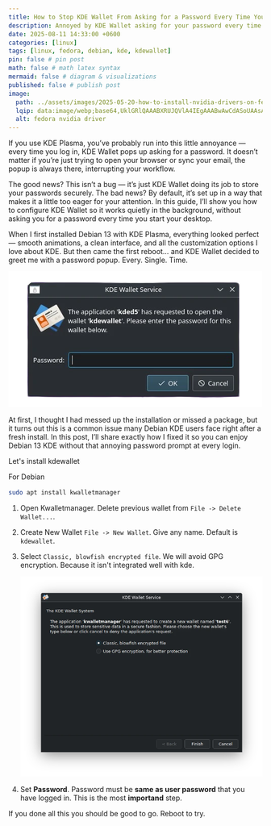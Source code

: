 ```yaml
---
title: How to Stop KDE Wallet From Asking for a Password Every Time You Log In
description: Annoyed by KDE Wallet asking for your password every time you log in to KDE Plasma? Learn the simple steps to fix this issue and make your desktop experience seamless.
date: 2025-08-11 14:33:00 +0600
categories: [linux]
tags: [linux, fedora, debian, kde, kdewallet]
pin: false # pin post
math: false # math latex syntax
mermaid: false # diagram & visualizations
published: false # publish post
image:
  path: ../assets/images/2025-05-20-how-to-install-nvidia-drivers-on-fedora/nvidia-cover.webp
  lqip: data:image/webp;base64,UklGRlQAAABXRUJQVlA4IEgAAABwAwCdASoUAAsAPzmEuVOvKKWisAgB4CcJZQC3uB6CQx/eUAAA/k0cFKTZa8tCWyuJjJC2btTTck5z/lKjqqTbyjdx6ap/AAA=
  alt: fedora nvidia driver
---
```


If you use KDE Plasma, you’ve probably run into this little annoyance — every time you log in, KDE Wallet pops up asking for a password. It doesn’t matter if you’re just trying to open your browser or sync your email, the popup is always there, interrupting your workflow.

The good news? This isn’t a bug — it’s just KDE Wallet doing its job to store your passwords securely. The bad news? By default, it’s set up in a way that makes it a little too eager for your attention. In this guide, I’ll show you how to configure KDE Wallet so it works quietly in the background, without asking you for a password every time you start your desktop.

When I first installed Debian 13 with KDE Plasma, everything looked perfect — smooth animations, a clean interface, and all the customization options I love about KDE. But then came the first reboot… and KDE Wallet decided to greet me with a password popup. Every. Single. Time.

![kdewallet popup](../assets/images/2025-08-11-fix-kde-plasma-kdewallet-password-pop-up/kdewallet-popup.webp)

At first, I thought I had messed up the installation or missed a package, but it turns out this is a common issue many Debian KDE users face right after a fresh install. In this post, I’ll share exactly how I fixed it so you can enjoy Debian 13 KDE without that annoying password prompt at every login.

Let's install kdewallet

For Debian
```sh
sudo apt install kwalletmanager
```

1. Open Kwalletmanager. Delete previous wallet from `File -> Delete Wallet...`.
2. Create New Wallet `File -> New Wallet`. Give any name. Default is `kdewallet`.
3. Select `Classic, blowfish encrypted file`. We will avoid GPG encryption. Because it isn't integrated well with kde.

    ![blowfish](../assets/images/2025-08-11-fix-kde-plasma-kdewallet-password-pop-up/Screenshot_20250811_155031.webp)

4. Set **Password**. Password must be **same as user password** that you have logged in. This is the most **importand** step.

If you done all this you should be good to go. Reboot to try. 
